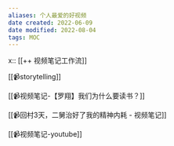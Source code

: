 ```yaml
---
aliases: 个人最爱的好视频
date created: 2022-06-09
date modified: 2022-08-04
tags: MOC 
---
```


x:: [[++ 视频笔记工作流]]

[[📹storytelling]]

[[📹视频笔记-【罗翔】我们为什么要读书？]]

[[📹回村3天，二舅治好了我的精神内耗 - 视频笔记]]

[[📹视频笔记-youtube]]